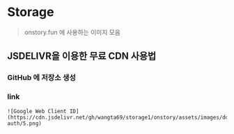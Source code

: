 # Storage
> onstory.fun 에 사용하는 이미지 모음

## JSDELIVR을 이용한 무료 CDN 사용법
### GitHub 에 저장소 생성

### link
```
![Google Web Client ID](https://cdn.jsdelivr.net/gh/wangta69/storage1/onstory/assets/images/document/capacitor/google-auth/5.png)
```